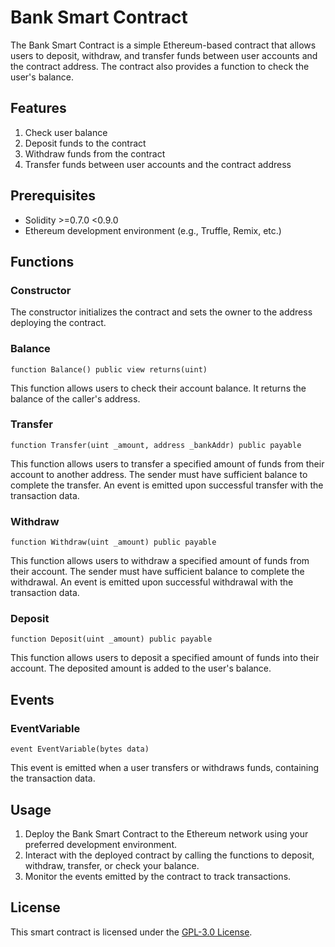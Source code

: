 # Bank Smart Contract

The Bank Smart Contract is a simple Ethereum-based contract that allows users to deposit, withdraw, and transfer funds between user accounts and the contract address. The contract also provides a function to check the user's balance.

## Features

1. Check user balance
2. Deposit funds to the contract
3. Withdraw funds from the contract
4. Transfer funds between user accounts and the contract address

## Prerequisites

- Solidity >=0.7.0 <0.9.0
- Ethereum development environment (e.g., Truffle, Remix, etc.)

## Functions

### Constructor

The constructor initializes the contract and sets the owner to the address deploying the contract.

### Balance

`function Balance() public view returns(uint)`

This function allows users to check their account balance. It returns the balance of the caller's address.

### Transfer

`function Transfer(uint _amount, address _bankAddr) public payable`

This function allows users to transfer a specified amount of funds from their account to another address. The sender must have sufficient balance to complete the transfer. An event is emitted upon successful transfer with the transaction data.

### Withdraw

`function Withdraw(uint _amount) public payable`

This function allows users to withdraw a specified amount of funds from their account. The sender must have sufficient balance to complete the withdrawal. An event is emitted upon successful withdrawal with the transaction data.

### Deposit

`function Deposit(uint _amount) public payable`

This function allows users to deposit a specified amount of funds into their account. The deposited amount is added to the user's balance.

## Events

### EventVariable

`event EventVariable(bytes data)`

This event is emitted when a user transfers or withdraws funds, containing the transaction data.

## Usage

1. Deploy the Bank Smart Contract to the Ethereum network using your preferred development environment.
2. Interact with the deployed contract by calling the functions to deposit, withdraw, transfer, or check your balance.
3. Monitor the events emitted by the contract to track transactions.

## License

This smart contract is licensed under the [GPL-3.0 License](https://spdx.org/licenses/GPL-3.0-or-later.html).
